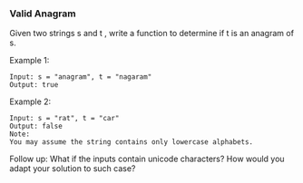 ### Valid Anagram

Given two strings s and t , write a function to determine if t is an anagram of s.

Example 1:

```
Input: s = "anagram", t = "nagaram"
Output: true

```

Example 2:
```
Input: s = "rat", t = "car"
Output: false
Note:
You may assume the string contains only lowercase alphabets.

```
Follow up:
What if the inputs contain unicode characters? How would you adapt your solution to such case?